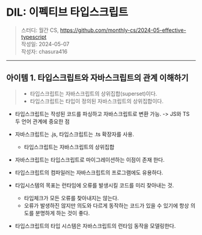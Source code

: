 # DIL: 이펙티브 타입스크립트

> 스터디: 월간 CS, https://github.com/monthly-cs/2024-05-effective-typescript  
> 작성일: 2024-05-07  
> 작성자: chasura416

---

## 아이템 1. 타입스크립트와 자바스크립트의 관계 이해하기

>- 타입스크립트는 자바스크립트의 상위집합(superset)이다.  
>- 타입스크립트는 타입이 정의된 자바스크립트의 상위집합이다.

- 타입스크립트는 작성된 코드를 파싱하고 자바스크립트로 변환 가능. -> JS와 TS 두 언어 관계에 중요한 점
- 자바스크립트는 .js, 타입스크립트는 .ts 확장자를 사용.
  - 타입스크립트는 자바스크립트의 상위집합
- 자바스크립트는 타입스크립트로 마이그레이션하는 이점이 존재 한다.

- 타입스크립트의 컴파일러는 자바스크립트의 프로그램에도 유용하다.
- 타입시스템의 목표는 런타임에 오류를 발생시킬 코드를 미리 찾아내는 것.
  - 타입체크가 모든 오류를 찾아내지는 않는다. 
  - 오류가 발생하진 않지만 의도와 다르게 동작하는 코드가 있을 수 있기에 항상 의도를 분명하게 하는 것이 좋다.

- 타입스크립트의 타입 시스템은 자바스크립트의 런타임 동작을 모델링한다.
